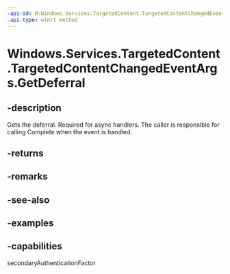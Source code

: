```yaml
---
-api-id: M:Windows.Services.TargetedContent.TargetedContentChangedEventArgs.GetDeferral
-api-type: winrt method
---
```


<!-- Method syntax.
public Deferral TargetedContentChangedEventArgs.GetDeferral()
-->

# Windows.Services.TargetedContent.TargetedContentChangedEventArgs.GetDeferral

## -description

Gets the deferral. Required for async handlers. The caller is responsible for calling Complete when the event is handled.

## -returns

## -remarks

## -see-also

## -examples

## -capabilities

secondaryAuthenticationFactor
